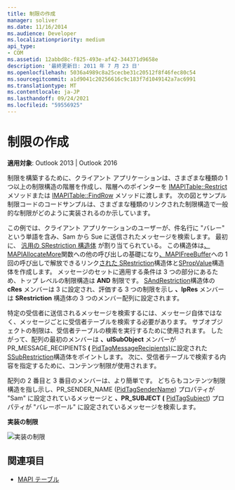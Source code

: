```yaml
---
title: 制限の作成
manager: soliver
ms.date: 11/16/2014
ms.audience: Developer
ms.localizationpriority: medium
api_type:
- COM
ms.assetid: 12abbd8c-f825-493e-af42-344371d9658e
description: '最終更新日: 2011 年 7 月 23 日'
ms.openlocfilehash: 5036a4989c8a25cecbe31c20512f8f46fec80c54
ms.sourcegitcommit: a1d9041c20256616c9c183f7d1049142a7ac6991
ms.translationtype: MT
ms.contentlocale: ja-JP
ms.lasthandoff: 09/24/2021
ms.locfileid: "59556925"
---
```

# <a name="building-a-restriction"></a>制限の作成

**適用対象**: Outlook 2013 | Outlook 2016 
  
制限を構築するために、クライアント アプリケーションは、さまざまな種類の 1 つ以上の制限構造の階層を作成し、階層へのポインターを [IMAPITable::Restrict](imapitable-restrict.md) メソッドまたは [IMAPITable::FindRow](imapitable-findrow.md) メソッドに渡します。 次の図とサンプル制限コードのコード[](sample-restriction-code.md)サンプルは、さまざまな種類のリンクされた制限構造で一般的な制限がどのように実装されるのか示しています。 

この例では、クライアント アプリケーションのユーザーが、件名行に "バレー" という単語を含み、Sam から Sue に送信されたメッセージを検索します。 最初に、 [汎用の SRestriction 構造体](srestriction.md) が割り当てられている。 この構造体は[、MAPIAllocateMore](mapiallocatemore.md)関数への他の呼び出しの基礎になり[、MAPIFreeBuffer](mapifreebuffer.md)への 1 回の呼び出しで解放できるリンク[された SRestriction](srestriction.md)構造体と[SPropValue](spropvalue.md)構造体を作成します。 メッセージのセットに適用する条件は 3 つの部分にあるため、トップ レベルの制限構造は **AND** 制限です。 [SAndRestriction](sandrestriction.md)構造体の **cRes** メンバーは 3 に設定され、評価する 3 つの制限を示し **、lpRes** メンバーは **SRestriction** 構造体の 3 つのメンバー配列に設定されます。 
  
特定の受信者に送信されるメッセージを検索するには、メッセージ自体ではなく、メッセージごとに受信者テーブルを検索する必要があります。 サブオブジェクトの制限は、受信者テーブルの検索を実行するために使用されます。 したがって、配列の最初のメンバーは **、ulSubObject** メンバーが PR_MESSAGE_RECIPIENTS **(** [PidTagMessageRecipients)](pidtagmessagerecipients-canonical-property.md)に設定された [SSubRestriction](ssubrestriction.md)構造体をポイントします。 次に、受信者テーブルで検索する内容を指定するために、コンテンツ制限が使用されます。 
  
配列の 2 番目と 3 番目のメンバーは、より簡単です。 どちらもコンテンツ制限構造を指し示し、PR_SENDER_NAME ([PidTagSenderName](pidtagsendername-canonical-property.md)) プロパティが "Sam" に設定されているメッセージと **、PR_SUBJECT** **(** [PidTagSubject](pidtagsubject-canonical-property.md)) プロパティが "バレーボール" に設定されているメッセージを検索します。
  
**実装の制限**
  
![実装の制限](media/amapi_61.gif "実装の制限")
  
## <a name="see-also"></a>関連項目

- [MAPI テーブル](mapi-tables.md)

